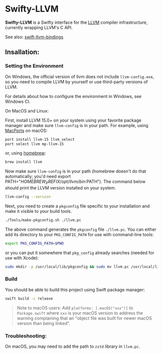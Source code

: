 # Swifty-LLVM

**Swifty-LLVM** is a Swifty interface for the [LLVM](https://llvm.org) compiler infrastructure, currently wrapping LLVM's C API.

See also: [swift-llvm-bindings](https://github.com/apple/swift-llvm-bindings)

## Insallation:

### Setting the Environment

On Windows, the official version of llvm does not include `llvm-config.exe`, so you need to compile LLVM by yourself or use third-party versions of LLVM.

For details about how to configure the environment in Windows, see Windows CI.

On MacOS and Linux:

First, install LLVM 15.0+ on your system using your favorite package manager and make sure `llvm-config` is in your path.
For example, using [MacPorts](https://www.macports.org) on macOS:

```bash
port install llvm-15 llvm_select
port select llvm mp-llvm-15
```

or, using [homebrew](https://brew.sh):

```bash
brew install llvm
```

Now make sure `llvm-config` is in your path (homebrew doesn't do that automatically; you'd need export PATH="$HOMEBREW_PREFIX/opt/llvm/bin:$PATH").
The command below should print the LLVM version installed on your system. 

```bash
llvm-config --version
```

Next, you need to create a `pkgconfig` file specific to your installation and make it visible to your build tools.

```bash
./Tools/make-pkgconfig.sh ./llvm.pc
``` 

The above command generates the `pkgconfig` file `./llvm.pc`.  You can either add its directory to your `PKG_CONFIG_PATH`
for use with command-line tools:

```bash
export PKG_CONFIG_PATH=$PWD
```

or you can put it somewhere that `pkg_config` already searches (needed for use with Xcode):

```bash
sudo mkdir -p /usr/local/lib/pkgconfig && sudo mv llvm.pc /usr/local/lib/pkgconfig/
```

### Build

You should be able to build this project using Swift package manager:

```bash
swift build -c release
```

> Note to macOS users: Add `platforms: [.macOS("xxx")]` to `Package.swift` where `xxx` is your macOS version to address the warning complaining that an "object file was built for newer macOS version than being linked".

### Troubleshooting:

On macOS, you may need to add the path to `zstd` library in `llvm.pc`.
